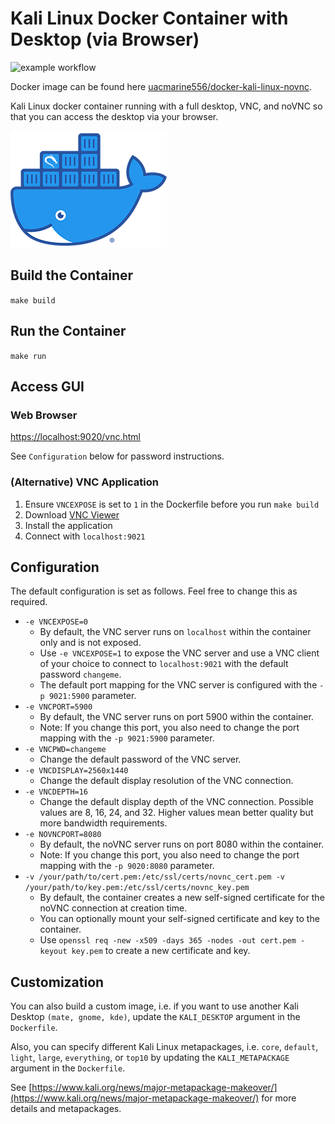 # Kali Linux Docker Container with Desktop (via Browser)
![example workflow](https://github.com/mvanzanten/docker-kali-linux-novnc/actions/workflows/build.yml/badge.svg)

Docker image can be found here [uacmarine556/docker-kali-linux-novnc](https://hub.docker.com/r/uacmarine556/docker-kali-linux-novnc).

Kali Linux docker container running with a full desktop, VNC, and noVNC so that you can access the desktop via your browser.

![docker](./web/app/images/logo.png)

## Build the Container

`make build`

## Run the Container

`make run`

## Access GUI
### Web Browser

[https://localhost:9020/vnc.html](https://localhost:9020/vnc.html)

See `Configuration` below for password instructions.

### (Alternative) VNC Application
1) Ensure `VNCEXPOSE` is set to `1` in the Dockerfile before you run `make build`
2) Download [VNC Viewer](https://www.realvnc.com/en/connect/download/viewer/)
3) Install the application
4) Connect with `localhost:9021`

## Configuration

The default configuration is set as follows. Feel free to change this as required.

- `-e VNCEXPOSE=0`
  - By default, the VNC server runs on `localhost` within the container only and is not exposed.
  - Use `-e VNCEXPOSE=1` to expose the VNC server and use a VNC client of your choice to connect to `localhost:9021` with the default password `changeme`.
  - The default port mapping for the VNC server is configured with the `-p 9021:5900` parameter.
- `-e VNCPORT=5900`
  - By default, the VNC server runs on port 5900 within the container.
  - Note: If you change this port, you also need to change the port mapping with the `-p 9021:5900` parameter.
- `-e VNCPWD=changeme`
  - Change the default password of the VNC server.
- `-e VNCDISPLAY=2560x1440`
  - Change the default display resolution of the VNC connection.
- `-e VNCDEPTH=16`
  - Change the default display depth of the VNC connection. Possible values are 8, 16, 24, and 32. Higher values mean better quality but more bandwidth requirements.
- `-e NOVNCPORT=8080`
  - By default, the noVNC server runs on port 8080 within the container.
  - Note: If you change this port, you also need to change the port mapping with the `-p 9020:8080` parameter.
- `-v /your/path/to/cert.pem:/etc/ssl/certs/novnc_cert.pem -v /your/path/to/key.pem:/etc/ssl/certs/novnc_key.pem`
  - By default, the container creates a new self-signed certificate for the noVNC connection at creation time.
  - You can optionally mount your self-signed certificate and key to the container.
  - Use `openssl req -new -x509 -days 365 -nodes -out cert.pem -keyout key.pem` to create a new certificate and key.

## Customization

You can also build a custom image, i.e. if you want to use another Kali Desktop `(mate, gnome, kde)`, update the `KALI_DESKTOP` argument in the `Dockerfile`. 

Also, you can specify different Kali Linux metapackages, i.e. `core`, `default`, `light`, `large`, `everything`, or `top10` by updating the `KALI_METAPACKAGE` argument in the `Dockerfile`.

See [https://www.kali.org/news/major-metapackage-makeover/](https://www.kali.org/news/major-metapackage-makeover/) for more details and metapackages.
